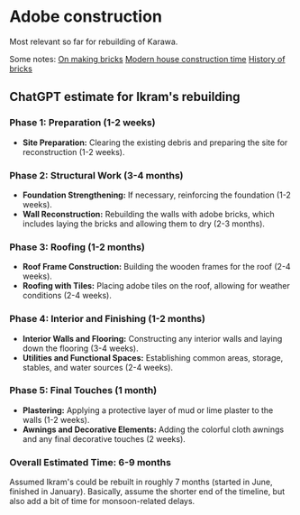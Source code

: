 # Adobe construction

Most relevant so far for rebuilding of Karawa. 

Some notes:
[On making bricks](https://www.motherearthnews.com/sustainable-living/green-homes/diy-adobe-bricks-zbcz2002/)
[Modern house construction time](https://arizonaadobe.com/faq#:~:text=The%20adobe%20brick%20walls%20of,into%20a%20wall%20per%20day.)
[History of bricks](https://brickarchitecture.com/about-brick/why-brick/the-history-of-bricks-brickmaking)

## ChatGPT estimate for Ikram's rebuilding

### Phase 1: Preparation (1-2 weeks)

- **Site Preparation:** Clearing the existing debris and preparing the site for reconstruction (1-2 weeks).

### Phase 2: Structural Work (3-4 months)

- **Foundation Strengthening:** If necessary, reinforcing the foundation (1-2 weeks).
- **Wall Reconstruction:** Rebuilding the walls with adobe bricks, which includes laying the bricks and allowing them to dry (2-3 months).

### Phase 3: Roofing (1-2 months)

- **Roof Frame Construction:** Building the wooden frames for the roof (2-4 weeks).
- **Roofing with Tiles:** Placing adobe tiles on the roof, allowing for weather conditions (2-4 weeks).

### Phase 4: Interior and Finishing (1-2 months)

- **Interior Walls and Flooring:** Constructing any interior walls and laying down the flooring (3-4 weeks).
- **Utilities and Functional Spaces:** Establishing common areas, storage, stables, and water sources (2-4 weeks).

### Phase 5: Final Touches (1 month)

- **Plastering:** Applying a protective layer of mud or lime plaster to the walls (1-2 weeks).
- **Awnings and Decorative Elements:** Adding the colorful cloth awnings and any final decorative touches (2 weeks).

### Overall Estimated Time: 6-9 months

Assumed Ikram's could be rebuilt in roughly 7 months (started in June, finished in January). Basically, assume the shorter end of the timeline, but also add a bit of time for monsoon-related delays. 
